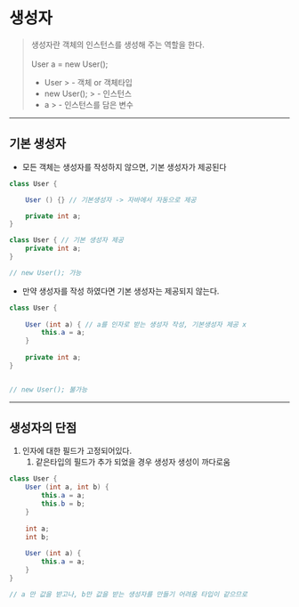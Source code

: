 # 생성자
> 생성자란 객체의 인스턴스를 생성해 주는 역할을 한다.<br><br>
> User a = new User(); <br>
> - User
    >   - 객체 or 객체타입 <br>
> - new User();
    >   - 인스턴스 <br>
> - a
    >   - 인스턴스를 담은 변수

---

## 기본 생성자

- 모든 객체는 생성자를 작성하지 않으면, 기본 생성자가 제공된다
```java
class User {

    User () {} // 기본생성자 -> 자바에서 자동으로 제공

    private int a;
}

class User { // 기본 생성자 제공
    private int a;
}

// new User(); 가능
```

- 만약 생성자를 작성 하였다면 기본 생성자는 제공되지 않는다.

```java
class User {
    
    User (int a) { // a를 인자로 받는 생성자 작성, 기본생성자 제공 x
        this.a = a;
    }
    
    private int a;    
}


// new User(); 불가능 
```

---

## 생성자의 단점

1. 인자에 대한 필드가 고정되어있다.
    1. 같은타입의 필드가 추가 되었을 경우 생성자 생성이 까다로움
```java
class User {
    User (int a, int b) {
        this.a = a;
        this.b = b;
    }
    
    int a;
    int b;
    
    User (int a) {
        this.a = a;
    }
}

// a 만 값을 받고나, b만 값을 받는 생성자를 만들기 어려움 타입이 같으므로

```